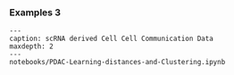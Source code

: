 
### Examples 3

```{toctree}
---
caption: scRNA derived Cell Cell Communication Data
maxdepth: 2
---
notebooks/PDAC-Learning-distances-and-Clustering.ipynb
```
